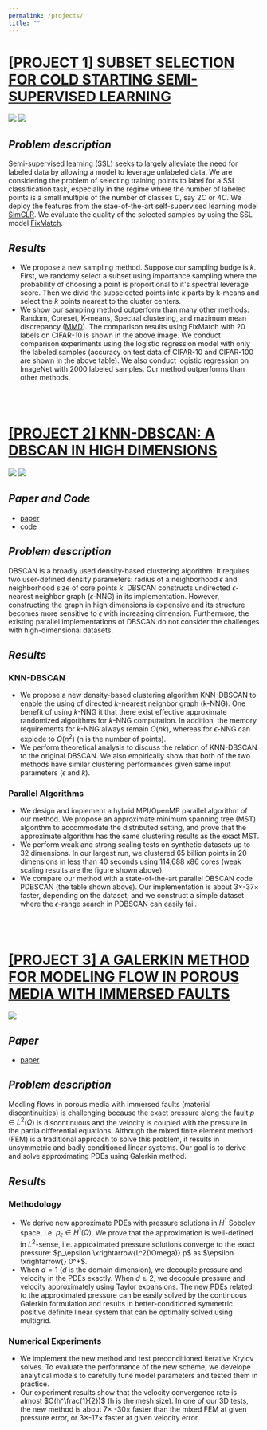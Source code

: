 ```yaml
---
permalink: /projects/
title: ""
---
```


# <ins>[PROJECT 1] SUBSET SELECTION FOR COLD STARTING SEMI-SUPERVISED LEARNING</ins>

![](/images/project1/p1_fig.png)
![](/images/project1/p1_table.png)

## _Problem description_
Semi-supervised learning (SSL) seeks to largely alleviate the need for labeled data by allowing
a model to leverage unlabeled data. We are considering the problem of selecting training points to label for a SSL classification task, especially in the regime where the number of labeled points is a small multiple of the number of classes $C$, say $2C$ or $4C$. We deploy the features from the stae-of-the-art self-supervised learning model [SimCLR](https://arxiv.org/abs/2002.05709). We evaluate the quality of the selected samples by using the SSL model [FixMatch](https://arxiv.org/abs/2001.07685).


## _Results_
- We propose a new sampling method. Suppose our sampling budge is $k$. First, we randomy select a subset using importance sampling where the probability of choosing a point is proportional to it's spectral leverage score. Then we divid the subselected points into $k$ parts by k-means and select the $k$ points nearest to the cluster centers.
- We show our sampling method outperform than many other methods: Random, Coreset, K-means, Spectral clustering, and maximum mean discrepancy ([MMD](https://papers.nips.cc/paper/2016/hash/5680522b8e2bb01943234bce7bf84534-Abstract.html)). The comparison results using FixMatch with 20 labels on CIFAR-10 is shown in the above image. We conduct comparison experiments using the logistic regression model with only the labeled samples (accuracy on test data of CIFAR-10 and CIFAR-100 are shown in the above table). We also conduct logistic regression on ImageNet with 2000 labeled samples. Our method outperforms than other methods.


<br/><br/>
# <ins>[PROJECT 2] KNN-DBSCAN: A DBSCAN IN HIGH DIMENSIONS</ins>

![](/images/project2/p2_weak.png)
![](/images/project2/p2_real.png)

## _Paper and Code_
- [paper](https://arxiv.org/abs/2009.04552)
- [code](https://github.com/ut-padas/knndbscan)


## _Problem description_

DBSCAN is a broadly used density-based clustering algorithm. It requires two user-defined density parameters: radius of a neighborhood $\epsilon$ and neighborhood size of core points $k$. DBSCAN constructs undirected $\epsilon$-nearest neighbor graph ($\epsilon$-NNG) in its implementation. However, constructing the graph in high dimensions is expensive and its structure becomes more sensitive to $\epsilon$ with increasing dimension. Furthermore, the existing parallel implementations of DBSCAN do not consider the challenges with high-dimensional datasets. 

## _Results_
### KNN-DBSCAN
- We propose a new density-based clustering algorithm KNN-DBSCAN to enable the using of directed $k$-nearest neighbor graph (k-NNG). One benefit of using $k$-NNG it that there exist effective approximate randomized algorithms for $k$-NNG computation. In addition, the memory requirements for $k$-NNG always remain $O(nk)$, whereas for $\epsilon$-NNG can explode to $O(n^2)$ (n is the number of points).
- We perform theoretical analysis to discuss the relation of KNN-DBSCAN to the original DBSCAN. We also empirically show that both of the two methods have similar clustering performances given same input parameters ($\epsilon$ and $k$).

### Parallel Algorithms
- We design and implement a hybrid MPI/OpenMP parallel algorithm of our method. We propose an approximate minimum spanning tree (MST) algorithm to accommodate the distributed setting, and prove that the approximate algorithm has the same clustering results as the exact MST.
- We perform weak and strong scaling tests on synthetic datasets up to 32 dimensions. In our largest run, we clustered 65 billion points in 20 dimensions in less than 40 seconds using 114,688 x86 cores (weak scaling results are the figure shown above).
- We compare our method with a state-of-the-art parallel DBSCAN code PDBSCAN (the table shown above). Our implementation is about 3$\times$-37$\times$ faster, depending on the dataset; and we construct a simple dataset where the $\epsilon$-range search in PDBSCAN can easily fail. 



<br/><br/>
# <ins>[PROJECT 3] A GALERKIN METHOD FOR MODELING FLOW IN POROUS MEDIA WITH IMMERSED FAULTS</ins>

![](/images/project3/p3_t.png)

## _Paper_
- [paper](https://arxiv.org/abs/2009.04574)

## _Problem description_
Modling flows in porous media with immersed faults (material discontinuities) is challenging because the exact pressure along the fault $p \in L^2(\Omega)$ is discontinuous and the velocity is coupled with the pressure in the partia differential equations. Although the mixed finite element method (FEM) is a traditional
approach to solve this problem, it results in unsymmetric and badly conditioned linear systems. Our goal is to derive and solve approximating PDEs using Galerkin method.

## _Results_
### Methodology
- We derive new approximate PDEs with pressure solutions in $H^1$ Sobolev space, i.e. $p_\epsilon \in H^1(\Omega)$.  We prove that the approximation is well-defined in $L^2$-sense, i.e. approximated pressure solutions converge to the exact pressure: $p_\epsilon \xrightarrow{L^2(\Omega)} p$ as $\epsilon \xrightarrow{} 0^+$. 
- When $d=1$ ($d$ is the domain dimension), we decouple pressure and velocity in the PDEs exactly. When $d\geq 2$, we decopule pressure and velocity approximately using Taylor expansions. The new PDEs related to the approximated pressure can be easily solved by the continuous Galerkin formulation and results in better-conditioned symmetric positive definite linear system that can be optimally solved using multigrid.


### Numerical Experiments
- We implement the new method and test preconditioned iterative Krylov solves. To evaluate the
performance of the new scheme, we develope analytical models to carefully tune model parameters and
tested them in practice. 
- Our experiment results show that the velocity convergence rate is almost $O(h^\frac{1}{2})$ (h is the mesh size). In one of our 3D tests, the new method is about 7$\times$ -30$\times$  faster than the mixed FEM at given pressure error, or 3$\times$-17$\times$ faster at given velocity error.





